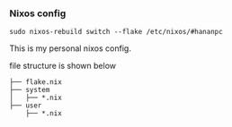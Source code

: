 ### Nixos config

```
sudo nixos-rebuild switch --flake /etc/nixos/#hananpc
```

This is my personal nixos config.

file structure is shown below

```
├── flake.nix
├── system  
│   ├── *.nix
├── user
    ├── *.nix
```
